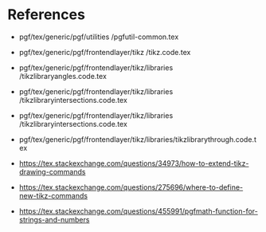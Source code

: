 # References

* pgf/tex/generic/pgf/utilities
/pgfutil-common.tex

* pgf/tex/generic/pgf/frontendlayer/tikz
/tikz.code.tex

* pgf/tex/generic/pgf/frontendlayer/tikz/libraries
/tikzlibraryangles.code.tex

* pgf/tex/generic/pgf/frontendlayer/tikz/libraries
/tikzlibraryintersections.code.tex

* pgf/tex/generic/pgf/frontendlayer/tikz/libraries
/tikzlibraryintersections.code.tex

* pgf/tex/generic/pgf/frontendlayer/tikz/libraries/tikzlibrarythrough.code.tex

* https://tex.stackexchange.com/questions/34973/how-to-extend-tikz-drawing-commands

* https://tex.stackexchange.com/questions/275696/where-to-define-new-tikz-commands

* https://tex.stackexchange.com/questions/455991/pgfmath-function-for-strings-and-numbers

